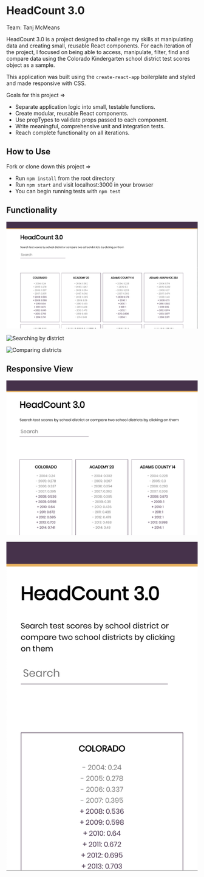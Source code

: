# HeadCount 3.0

Team: Tanj McMeans

HeadCount 3.0 is a project designed to challenge my skills at manipulating data and creating small, reusable React components. For each iteration of the project, I focused on being able to access, manipulate, filter, find and compare data using the Colorado Kindergarten school district test scores object as a sample.

This application was built using the `create-react-app` boilerplate and styled and made responsive with CSS.

Goals for this project =>

- Separate application logic into small, testable functions.
- Create modular, reusable React components.
- Use propTypes to validate props passed to each component.
- Write meaningful, comprehensive unit and integration tests.
- Reach complete functionality on all iterations.

## How to Use

Fork or clone down this project =>

- Run `npm install` from the root directory
- Run `npm start` and visit localhost:3000 in your browser
- You can begin running tests with `npm test`

## Functionality

![Initial State](assets/desktopview.png)

![Searching by district](assets/search-schools.gif)

![Comparing districts](assets/headcount-pick.gif)

## Responsive View

![Responsive Tablet View](assets/tabletview.png)

![Responsive Phone View](assets/phoneview.png)
